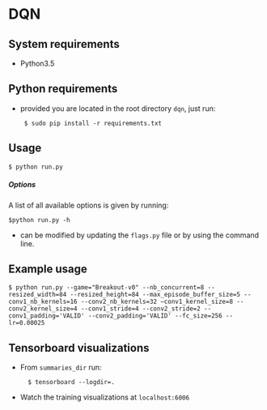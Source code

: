 # DQN

## System requirements

 - Python3.5

## Python requirements

 - provided you are located in the root directory ```dqn```, just run:

        $ sudo pip install -r requirements.txt

## Usage

    $ python run.py

##### Options

A list of all available options is given by running:

    $python run.py -h

- can be modified by updating the ```flags.py``` file or by using the command line.


## Example usage

    $ python run.py --game="Breakout-v0" --nb_concurrent=8 --resized_width=84 --resized_height=84 --max_episode_buffer_size=5 --conv1_nb_kernels=16 --conv2_nb_kernels=32 —conv1_kernel_size=8 --conv2_kernel_size=4 --conv1_stride=4 --conv2_stride=2 --conv1_padding='VALID' --conv2_padding='VALID' --fc_size=256 --lr=0.00025

## Tensorboard visualizations

* From ```summaries_dir``` run:
    
        $ tensorboard --logdir=.
    
* Watch the training visualizations at ```localhost:6006```
